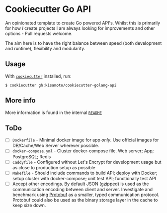 # Cookiecutter Go API

An opinionated template to create Go powered API's. Whilst this is primarily
for how _I_ create projects I am always looking for improvements and other 
options - Pull requests welcome. 

The aim here is to have the right balance between speed (both development
 and runtime), flexibility and modularity. 

## Usage

With [`cookiecutter`](https://github.com/audreyr/cookiecutter) installed, run:

```
$ cookiecutter gh:kisamoto/cookiecutter-golang-api
```

## More info

More information is found in the internal [`README`]({{cookiecutter.project_slug/README.md}})

## ToDo

- [ ] `Dockerfile` - Minimal docker image for app _only_. Use official images for DB/Cache/Web Server wherever possible. 
- [ ] `docker-compose.yml` - Cluster docker-compose file. Web server; App; PostgreSQL; Redis
- [ ] `Caddyfile` - Configured without Let's Encrypt for development usage but as close to production setup as possible
- [ ] `Makefile` - Should include commands to build API; deploy with Docker; setup cluster with docker-compose; unit test API; functionally test API
- [ ] Accept other encodings. By default JSON (gzipped) is used as the communication encoding between client and server. Investigate and benchmark using [Protobuf](https://github.com/google/protobuf) as a smaller, typed communication protocol. Protobuf could also be used as the binary storage layer in the cache to keep size down.
